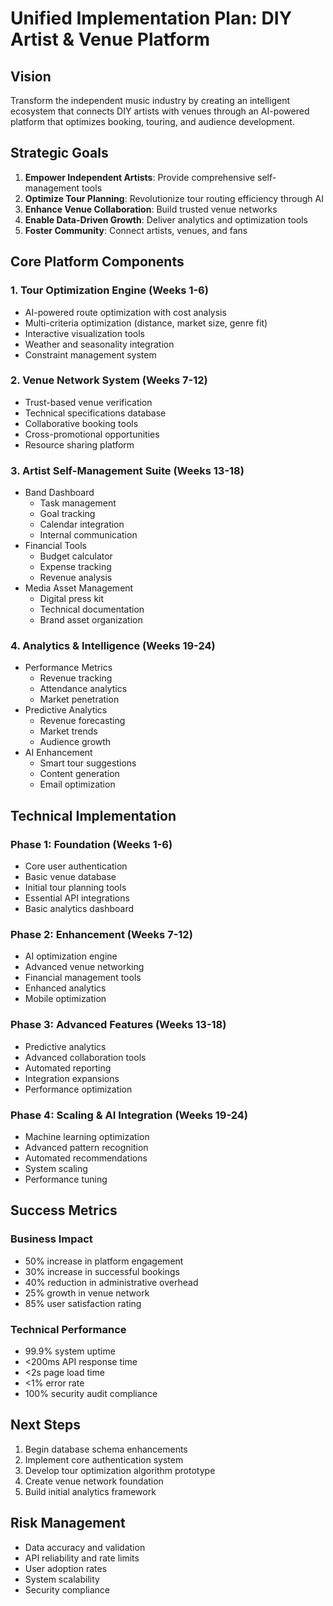 
# Unified Implementation Plan: DIY Artist & Venue Platform

## Vision
Transform the independent music industry by creating an intelligent ecosystem that connects DIY artists with venues through an AI-powered platform that optimizes booking, touring, and audience development.

## Strategic Goals
1. **Empower Independent Artists**: Provide comprehensive self-management tools
2. **Optimize Tour Planning**: Revolutionize tour routing efficiency through AI
3. **Enhance Venue Collaboration**: Build trusted venue networks
4. **Enable Data-Driven Growth**: Deliver analytics and optimization tools
5. **Foster Community**: Connect artists, venues, and fans

## Core Platform Components

### 1. Tour Optimization Engine (Weeks 1-6)
- AI-powered route optimization with cost analysis
- Multi-criteria optimization (distance, market size, genre fit)
- Interactive visualization tools
- Weather and seasonality integration
- Constraint management system

### 2. Venue Network System (Weeks 7-12)
- Trust-based venue verification
- Technical specifications database
- Collaborative booking tools
- Cross-promotional opportunities
- Resource sharing platform

### 3. Artist Self-Management Suite (Weeks 13-18)
- Band Dashboard
  - Task management
  - Goal tracking
  - Calendar integration
  - Internal communication
- Financial Tools
  - Budget calculator
  - Expense tracking
  - Revenue analysis
- Media Asset Management
  - Digital press kit
  - Technical documentation
  - Brand asset organization

### 4. Analytics & Intelligence (Weeks 19-24)
- Performance Metrics
  - Revenue tracking
  - Attendance analytics
  - Market penetration
- Predictive Analytics
  - Revenue forecasting
  - Market trends
  - Audience growth
- AI Enhancement
  - Smart tour suggestions
  - Content generation
  - Email optimization

## Technical Implementation

### Phase 1: Foundation (Weeks 1-6)
- Core user authentication
- Basic venue database
- Initial tour planning tools
- Essential API integrations
- Basic analytics dashboard

### Phase 2: Enhancement (Weeks 7-12)
- AI optimization engine
- Advanced venue networking
- Financial management tools
- Enhanced analytics
- Mobile optimization

### Phase 3: Advanced Features (Weeks 13-18)
- Predictive analytics
- Advanced collaboration tools
- Automated reporting
- Integration expansions
- Performance optimization

### Phase 4: Scaling & AI Integration (Weeks 19-24)
- Machine learning optimization
- Advanced pattern recognition
- Automated recommendations
- System scaling
- Performance tuning

## Success Metrics

### Business Impact
- 50% increase in platform engagement
- 30% increase in successful bookings
- 40% reduction in administrative overhead
- 25% growth in venue network
- 85% user satisfaction rating

### Technical Performance
- 99.9% system uptime
- <200ms API response time
- <2s page load time
- <1% error rate
- 100% security audit compliance

## Next Steps
1. Begin database schema enhancements
2. Implement core authentication system
3. Develop tour optimization algorithm prototype
4. Create venue network foundation
5. Build initial analytics framework

## Risk Management
- Data accuracy and validation
- API reliability and rate limits
- User adoption rates
- System scalability
- Security compliance
